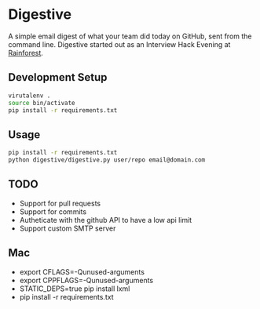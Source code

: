 # Digestive

A simple email digest of what your team did today on GitHub, sent from the command line. Digestive started out as an Interview Hack Evening at [Rainforest](https://www.rainforestqa.com/).

## Development Setup

```bash
virutalenv .
source bin/activate
pip install -r requirements.txt
```

## Usage

```bash
pip install -r requirements.txt
python digestive/digestive.py user/repo email@domain.com
```

## TODO

- Support for pull requests
- Support for commits
- Autheticate with the github API to have a low api limit
- Support custom SMTP server

## Mac
- export CFLAGS=-Qunused-arguments
- export CPPFLAGS=-Qunused-arguments
- STATIC_DEPS=true pip install lxml
- pip install -r requirements.txt